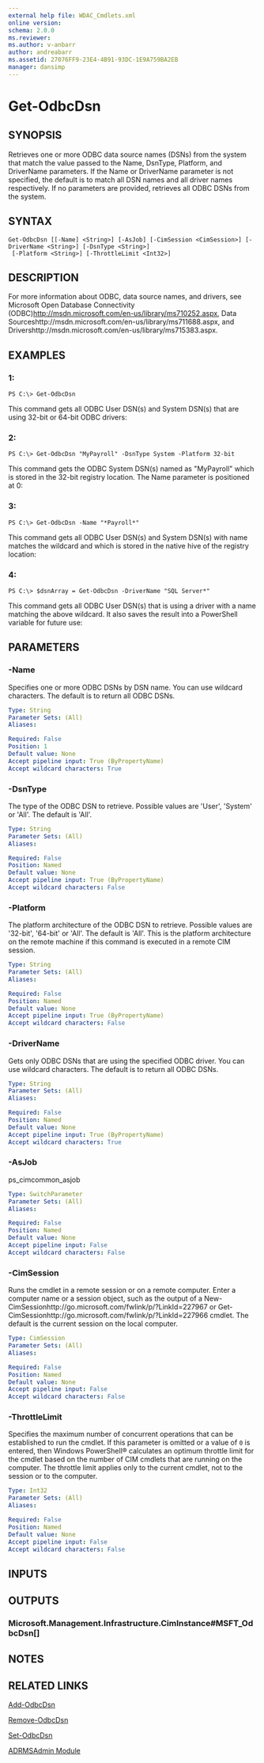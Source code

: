 ```yaml
---
external help file: WDAC_Cmdlets.xml
online version: 
schema: 2.0.0
ms.reviewer:
ms.author: v-anbarr
author: andreabarr
ms.assetid: 27076FF9-23E4-4B91-93DC-1E9A759BA2EB
manager: dansimp
---
```


# Get-OdbcDsn

## SYNOPSIS
Retrieves one or more ODBC data source names (DSNs) from the system that match the value passed to the Name, DsnType, Platform, and DriverName parameters.
If the Name or DriverName parameter is not specified, the default is to match all DSN names and all driver names respectively.
If no parameters are provided, retrieves all ODBC DSNs from the system.

## SYNTAX

```
Get-OdbcDsn [[-Name] <String>] [-AsJob] [-CimSession <CimSession>] [-DriverName <String>] [-DsnType <String>]
 [-Platform <String>] [-ThrottleLimit <Int32>]
```

## DESCRIPTION
For more information about ODBC, data source names, and drivers, see Microsoft Open Database Connectivity (ODBC)http://msdn.microsoft.com/en-us/library/ms710252.aspx, Data Sourceshttp://msdn.microsoft.com/en-us/library/ms711688.aspx, and Drivershttp://msdn.microsoft.com/en-us/library/ms715383.aspx.

## EXAMPLES

### 1:
```
PS C:\> Get-OdbcDsn
```

This command gets all ODBC User DSN(s) and System DSN(s) that are using 32-bit or 64-bit ODBC drivers:

### 2:
```
PS C:\> Get-OdbcDsn "MyPayroll" -DsnType System -Platform 32-bit
```

This command gets the ODBC System DSN(s) named as "MyPayroll" which is stored in the 32-bit registry location.
The Name parameter is positioned at 0:

### 3:
```
PS C:\> Get-OdbcDsn -Name "*Payroll*"
```

This command gets all ODBC User DSN(s) and System DSN(s) with name matches the wildcard and which is stored in the native hive of the registry location:

### 4:
```
PS C:\> $dsnArray = Get-OdbcDsn -DriverName "SQL Server*"
```

This command gets all ODBC User DSN(s) that is using a driver with a name matching the above wildcard.
It also saves the result into a PowerShell variable for future use:

## PARAMETERS

### -Name
Specifies one or more ODBC DSNs by DSN name.
You can use wildcard characters.
The default is to return all ODBC DSNs.

```yaml
Type: String
Parameter Sets: (All)
Aliases: 

Required: False
Position: 1
Default value: None
Accept pipeline input: True (ByPropertyName)
Accept wildcard characters: True
```

### -DsnType
The type of the ODBC DSN to retrieve.
Possible values are 'User', 'System' or 'All'.
The default is 'All'.

```yaml
Type: String
Parameter Sets: (All)
Aliases: 

Required: False
Position: Named
Default value: None
Accept pipeline input: True (ByPropertyName)
Accept wildcard characters: False
```

### -Platform
The platform architecture of the ODBC DSN to retrieve.
Possible values are '32-bit', '64-bit' or 'All'.
The default is 'All'.
This is the platform architecture on the remote machine if this command is executed in a remote CIM session.

```yaml
Type: String
Parameter Sets: (All)
Aliases: 

Required: False
Position: Named
Default value: None
Accept pipeline input: True (ByPropertyName)
Accept wildcard characters: False
```

### -DriverName
Gets only ODBC DSNs that are using the specified ODBC driver.
You can use wildcard characters.
The default is to return all ODBC DSNs.

```yaml
Type: String
Parameter Sets: (All)
Aliases: 

Required: False
Position: Named
Default value: None
Accept pipeline input: True (ByPropertyName)
Accept wildcard characters: True
```

### -AsJob
ps_cimcommon_asjob

```yaml
Type: SwitchParameter
Parameter Sets: (All)
Aliases: 

Required: False
Position: Named
Default value: None
Accept pipeline input: False
Accept wildcard characters: False
```

### -CimSession
Runs the cmdlet in a remote session or on a remote computer.
Enter a computer name or a session object, such as the output of a New-CimSessionhttp://go.microsoft.com/fwlink/p/?LinkId=227967 or Get-CimSessionhttp://go.microsoft.com/fwlink/p/?LinkId=227966 cmdlet.
The default is the current session on the local computer.

```yaml
Type: CimSession
Parameter Sets: (All)
Aliases: 

Required: False
Position: Named
Default value: None
Accept pipeline input: False
Accept wildcard characters: False
```

### -ThrottleLimit
Specifies the maximum number of concurrent operations that can be established to run the cmdlet.
If this parameter is omitted or a value of `0` is entered, then Windows PowerShell® calculates an optimum throttle limit for the cmdlet based on the number of CIM cmdlets that are running on the computer.
The throttle limit applies only to the current cmdlet, not to the session or to the computer.

```yaml
Type: Int32
Parameter Sets: (All)
Aliases: 

Required: False
Position: Named
Default value: None
Accept pipeline input: False
Accept wildcard characters: False
```

## INPUTS

## OUTPUTS

### Microsoft.Management.Infrastructure.CimInstance#MSFT_OdbcDsn[]

## NOTES

## RELATED LINKS

[Add-OdbcDsn](./Add-OdbcDsn.md)

[Remove-OdbcDsn](./Remove-OdbcDsn.md)

[Set-OdbcDsn](./Set-OdbcDsn.md)

[ADRMSAdmin Module](./ADRMSAdmin.md)

